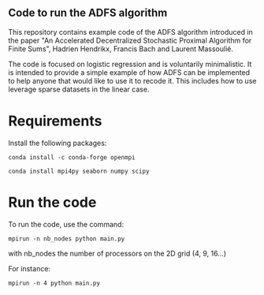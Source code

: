 ## Code to run the ADFS algorithm

This repository contains example code of the ADFS algorithm introduced in the paper "An Accelerated Decentralized Stochastic Proximal Algorithm for Finite Sums", Hadrien Hendrikx, Francis Bach and Laurent Massoulié. 

The code is focused on logistic regression and is voluntarily minimalistic. It is intended to provide a simple example of how ADFS can be implemented to help anyone that would like to use it to recode it. This includes how to use leverage sparse datasets in the linear case.

# Requirements

Install the following packages:

`conda install -c conda-forge openmpi`

`conda install mpi4py seaborn numpy scipy`


# Run the code

To run the code, use the command:

`mpirun -n nb_nodes python main.py`

with nb_nodes the number of processors on the 2D grid (4, 9, 16...)

For instance:

`mpirun -n 4 python main.py`
